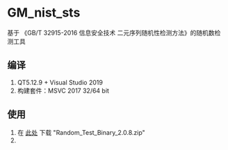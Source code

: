 # GM_nist_sts

基于 《GB/T 32915-2016 信息安全技术 二元序列随机性检测方法》的随机数检测工具

## 编译

1) QT5.12.9 + Visual Studio 2019
2) 构建套件：MSVC 2017 32/64 bit

## 使用

1) 在 [此处](https://github.com/dds2333/GM_nist_sts/releases) 下载 "Random_Test_Binary_2.0.8.zip"
2) 

